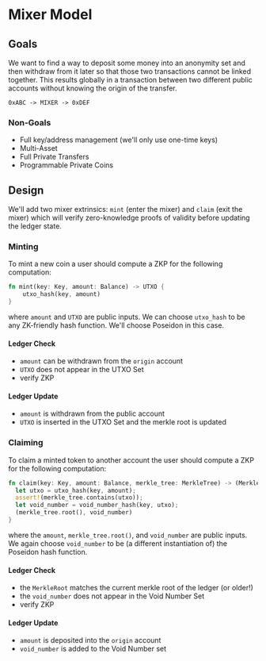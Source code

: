 # Mixer Model

## Goals

We want to find a way to deposit some money into an anonymity set and then withdraw from it later so that those two transactions cannot be linked together. This results globally in a transaction between two different public accounts without knowing the origin of the transfer.

```
0xABC -> MIXER -> 0xDEF
```

### Non-Goals

- Full key/address management (we'll only use one-time keys)
- Multi-Asset
- Full Private Transfers
- Programmable Private Coins

## Design

We'll add two mixer extrinsics: `mint` (enter the mixer) and `claim` (exit the mixer) which will verify zero-knowledge proofs of validity before updating the ledger state.

### Minting

To mint a new coin a user should compute a ZKP for the following computation:

```rust
fn mint(key: Key, amount: Balance) -> UTXO {
    utxo_hash(key, amount)
}
```

where `amount` and `UTXO` are public inputs. We can choose `utxo_hash` to be any ZK-friendly hash function. We'll choose Poseidon in this case.

#### Ledger Check

- `amount` can be withdrawn from the `origin` account
- `UTXO` does not appear in the UTXO Set
- verify ZKP

#### Ledger Update

- `amount` is withdrawn from the public account
- `UTXO` is inserted in the UTXO Set and the merkle root is updated

### Claiming

To claim a minted token to another account the user should compute a ZKP for the following computation:

```rust
fn claim(key: Key, amount: Balance, merkle_tree: MerkleTree) -> (MerkleRoot, VoidNumber) {
  let utxo = utxo_hash(key, amount);
  assert!(merkle_tree.contains(utxo));
  let void_number = void_number_hash(key, utxo);
  (merkle_tree.root(), void_number)
}
```

where the `amount`, `merkle_tree.root()`, and `void_number` are public inputs. We again choose `void_number` to be (a different instantiation of) the Poseidon hash function.

#### Ledger Check

- the `MerkleRoot` matches the current merkle root of the ledger (or older!)
- the `void_number` does not appear in the Void Number Set
- verify ZKP

#### Ledger Update

- `amount` is deposited into the `origin` account
- `void_number` is added to the Void Number set
